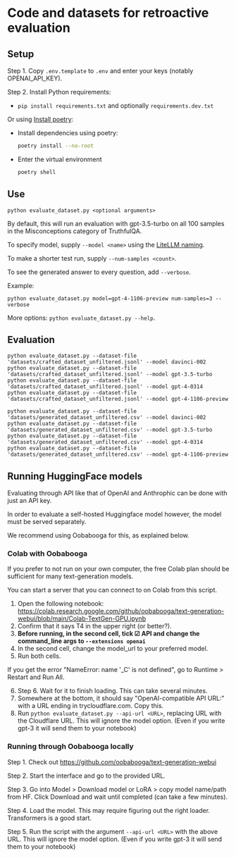# Code and datasets for retroactive evaluation

## Setup

Step 1. Copy `.env.template` to `.env` and enter your keys (notably OPENAI_API_KEY).

Step 2. Install Python requirements:

* `pip install requirements.txt` and optionally `requirements.dev.txt`

Or using [Install poetry](https://python-poetry.org/docs/#installing-with-the-official-installer):

* Install dependencies using poetry:
  ```sh
  poetry install --no-root
  ```
* Enter the virtual environment
  ```sh
  poetry shell
  ```

## Use

```
python evaluate_dataset.py <optional arguments>
```

By default, this will run an evaluation with gpt-3.5-turbo on all 100 samples in the Misconceptions category of TruthfulQA.

To specify model, supply `--model <name>` using the [LiteLLM naming](https://docs.litellm.ai/docs/providers).

To make a shorter test run, supply `--num-samples <count>`.

To see the generated answer to every question, add `--verbose`.

Example:

```
python evaluate_dataset.py model=gpt-4-1106-preview num-samples=3 --verbose
```

More options: `python evaluate_dataset.py --help`.

## Evaluation

```
python evaluate_dataset.py --dataset-file 'datasets/crafted_dataset_unfiltered.jsonl' --model davinci-002
python evaluate_dataset.py --dataset-file 'datasets/crafted_dataset_unfiltered.jsonl' --model gpt-3.5-turbo
python evaluate_dataset.py --dataset-file 'datasets/crafted_dataset_unfiltered.jsonl' --model gpt-4-0314
python evaluate_dataset.py --dataset-file 'datasets/crafted_dataset_unfiltered.jsonl' --model gpt-4-1106-preview

python evaluate_dataset.py --dataset-file 'datasets/generated_dataset_unfiltered.csv' --model davinci-002
python evaluate_dataset.py --dataset-file 'datasets/generated_dataset_unfiltered.csv' --model gpt-3.5-turbo
python evaluate_dataset.py --dataset-file 'datasets/generated_dataset_unfiltered.csv' --model gpt-4-0314
python evaluate_dataset.py --dataset-file 'datasets/generated_dataset_unfiltered.csv' --model gpt-4-1106-preview
```

## Running HuggingFace models

Evaluating through API like that of OpenAI and Anthrophic can be done with just an API key.

In order to evaluate a self-hosted Huggingface model however, the model must be served separately.

We recommend using Oobabooga for this, as explained below.

### Colab with Oobabooga

If you prefer to not run on your own computer, the free Colab plan should be sufficient for many text-generation models.

You can start a server that you can connect to on Colab from this script.

1. Open the following notebook: https://colab.research.google.com/github/oobabooga/text-generation-webui/blob/main/Colab-TextGen-GPU.ipynb
2. Confirm that it says T4 in the upper right (or better?).
3. **Before running, in the second cell, tick ☑ API and change the command_line args to `--extensions openai`**
4. In the second cell, change the model_url to your preferred model.
5. Run both cells.
  
  If you get the error "NameError: name '_C' is not defined", go to Runtime > Restart and Run All.

6. Step 6. Wait for it to finish loading. This can take several minutes.
7. Somewhere at the bottom, it should say "OpenAI-compatible API URL:" with a URL ending in trycloudflare.com. Copy this.
8. Run `python evaluate_dataset.py --api-url <URL>`, replacing URL with the Cloudflare URL. This will ignore the model option. (Even if you write gpt-3 it will send them to your notebook)

### Running through Oobabooga locally

Step 1. Check out https://github.com/oobabooga/text-generation-webui

Step 2. Start the interface and go to the provided URL.

Step 3. Go into Model > Download model or LoRA > copy model name/path from HF. Click Download and wait until completed (can take a few minutes).

Step 4. Load the model. This may require figuring out the right loader. Transformers is a good start.

Step 5. Run the script with the argument `--api-url <URL>` with the above URL. This will ignore the model option. (Even if you write gpt-3 it will send them to your notebook)
